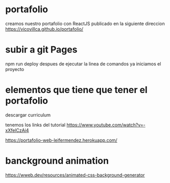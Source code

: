 # portafolio
  creamos nuestro portafolio con ReactJS
  publicado en la siguiente direccion
  https://vicovillca.github.io/portafolio/
# subir a git Pages
  npm run deploy
  despues de ejecutar la linea de comandos ya iniciamos el proyecto
# elementos que tiene que tener el portafolio
descargar curriculum

tenemos los links del tutorial 
https://www.youtube.com/watch?v=-xXfelCzAi4

https://portafolio-web-leifermendez.herokuapp.com/

# banckground animation
https://wweb.dev/resources/animated-css-background-generator

